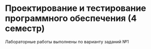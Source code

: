 # Проектирование и тестирование программного обеспечения (4 семестр)
Лабораторные работы выполнены по варианту заданий №1

